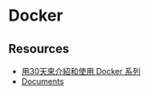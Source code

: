 # Docker

## Resources

- [用30天來介紹和使用 Docker 系列](https://ithelp.ithome.com.tw/m/users/20103456/ironman/1320)
- [Documents](https://docs.docker.com/)
